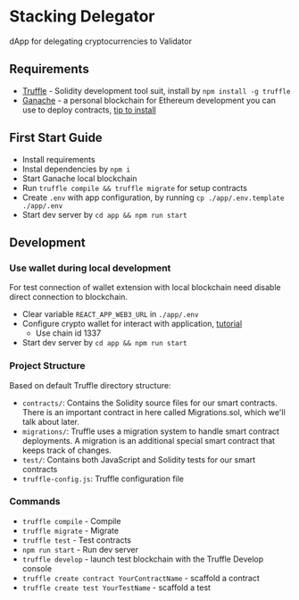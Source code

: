 # Stacking Delegator

dApp for delegating cryptocurrencies to Validator

## Requirements

* [Truffle](https://github.com/trufflesuite/truffle) - Solidity development tool suit, install by `npm install -g truffle`
* [Ganache](https://trufflesuite.com/ganache/) - a personal blockchain for Ethereum development you can use to deploy contracts, [tip to install](https://gist.github.com/GoodnessEzeokafor/e3a2665bb482addbb603269428424967)

## First Start Guide

* Install requirements
* Instal dependencies by `npm i`
* Start Ganache local blockchain
* Run `truffle compile && truffle migrate` for setup contracts
* Create `.env` with app configuration, by running `cp ./app/.env.template ./app/.env`
* Start dev server by `cd app && npm run start`

## Development

### Use wallet during local development

For test connection of wallet extension with local blockchain need disable direct connection to blockchain.

* Clear variable `REACT_APP_WEB3_URL` in `./app/.env`
* Configure crypto wallet for interact with application, [tutorial](https://trufflesuite.com/tutorial/index.html#interacting-with-the-dapp-in-a-browser)
  * Use chain id 1337
* Start dev server by `cd app && npm run start`

### Project Structure

Based on default Truffle directory structure:

* `contracts/`: Contains the Solidity source files for our smart contracts. There is an important contract in here called Migrations.sol, which we'll talk about later.
* `migrations/`: Truffle uses a migration system to handle smart contract deployments. A migration is an additional special smart contract that keeps track of changes.
* `test/`: Contains both JavaScript and Solidity tests for our smart contracts
* `truffle-config.js`: Truffle configuration file

### Commands

* `truffle compile` - Compile
* `truffle migrate` - Migrate
* `truffle test` - Test contracts
* `npm run start` - Run dev server
* `truffle develop` - launch test blockchain with the Truffle Develop console
* `truffle create contract YourContractName` - scaffold a contract
* `truffle create test YourTestName` - scaffold a test
